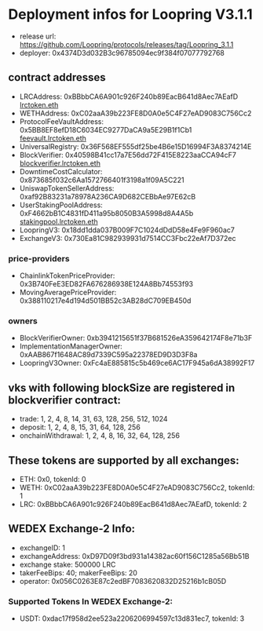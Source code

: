 # Deployment infos for Loopring V3.1.1

- release url: https://github.com/Loopring/protocols/releases/tag/Loopring_3.1.1
- deployer: 0x4374D3d032B3c96785094ec9f384f07077792768

## contract addresses

- LRCAddress: 0xBBbbCA6A901c926F240b89EacB641d8Aec7AEafD [lrctoken.eth](https://etherscan.io/address/lrctoken.eth)
- WETHAddress: 0xC02aaA39b223FE8D0A0e5C4F27eAD9083C756Cc2
- ProtocolFeeVaultAddress: 0x5BB8EF8efD18C6034EC9277DaCA9a5E29B1f1Cb1 [feevault.lrctoken.eth](https://etherscan.io/address/feevault.lrctoken.eth)
- UniversalRegistry: 0x36F568EF555df25be4B6e15D16994F3A8374214E
- BlockVerifier: 0x40598B41cc17a7E56dd72F415E8223aaCCA94cF7 [blockverifier.lrctoken.eth](https://etherscan.io/address/blockverifier.lrctoken.eth)
- DowntimeCostCalculator: 0x873685f032c6Aa1572766401f3198a1f09A5C221
- UniswapTokenSellerAddress: 0xaf92B83231a78978A236CA9D682CEBbAe97E62cB
- UserStakingPoolAddress: 0xF4662bB1C4831fD411a95b8050B3A5998d8A4A5b [stakingpool.lrctoken.eth](https://etherscan.io/address/stakingpool.lrctoken.eth)
- LoopringV3: 0x18dd1dda037B009F7C1024dDdD58e4Fe9F960ac7
- ExchangeV3: 0x730Ea81C982939931d7514CC3Fbc22eAf7D372ec

### price-providers

- ChainlinkTokenPriceProvider: 0x3B740FeE3ED82FA676286938E124A8Bb74553f93
- MovingAveragePriceProvider: 0x388110217e4d194d501BB52c3AB28dC709EB450d

### owners

- BlockVerifierOwner: 0xb3941215651f37B681526eA359642174F8e71b3F
- ImplementationManagerOwner: 0xAAB867f1648AC89d7339C595a22378ED9D3D3F8a
- LoopringV3Owner: 0xFc4aE885815c5b469ce6AC17F945a6dA38992F17

## vks with following blockSize are registered in blockverifier contract:

- trade: 1, 2, 4, 8, 14, 31, 63, 128, 256, 512, 1024
- deposit: 1, 2, 4, 8, 15, 31, 64, 128, 256
- onchainWithdrawal: 1, 2, 4, 8, 16, 32, 64, 128, 256

## These tokens are supported by all exchanges:

- ETH: 0x0, tokenId: 0
- WETH: 0xC02aaA39b223FE8D0A0e5C4F27eAD9083C756Cc2, tokenId: 1
- LRC: 0xBBbbCA6A901c926F240b89EacB641d8Aec7AEafD, tokenId: 2

## WEDEX Exchange-2 Info:

- exchangeID: 1
- exchangeAddress: 0xD97D09f3bd931a14382ac60f156C1285a56Bb51B
- exchange stake: 500000 LRC
- takerFeeBips: 40; makerFeeBips: 20
- operator: 0x056C0263E87c2edBF7083620832D25216b1cB05D

### Supported Tokens In WEDEX Exchange-2:

- USDT: 0xdac17f958d2ee523a2206206994597c13d831ec7, tokenId: 3
